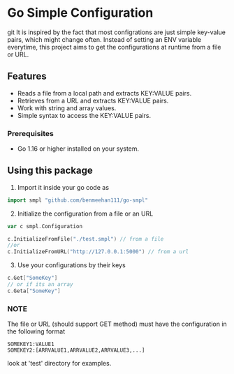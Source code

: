 # Go Simple Configuration

git 
It is inspired by the fact that most configrations are just simple key-value pairs, which might change often. Instead of setting an ENV variable everytime, this project aims to get the configurations at runtime from a file or URL.

## Features

- Reads a file from a local path and extracts KEY:VALUE pairs.
- Retrieves from a URL and extracts KEY:VALUE pairs.
- Work with string and array values.
- Simple syntax to access the KEY:VALUE pairs.

### Prerequisites

- Go 1.16 or higher installed on your system.

## Using this package

1. Import it inside your go code as 

```go
import smpl "github.com/benmeehan111/go-smpl"
```

2. Initialize the configuration from a file or an URL

```go
var c smpl.Configuration

c.InitializeFromFile("./test.smpl") // from a file
//or
c.InitializeFromURL("http://127.0.0.1:5000") // from a url
```

3. Use your configurations by their keys

```go
c.Get["SomeKey"]
// or if its an array
c.Geta["SomeKey"]
```

### NOTE
The file or URL (should support GET method) must have the configuration in the following format

```
SOMEKEY1:VALUE1
SOMEKEY2:[ARRVALUE1,ARRVALUE2,ARRVALUE3,...]
```

look at 'test' directory for examples.